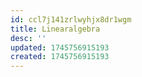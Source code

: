 ```yaml
---
id: ccl7j141zrlwyhjx8dr1wgm
title: Linearalgebra
desc: ''
updated: 1745756915193
created: 1745756915193
---
```


